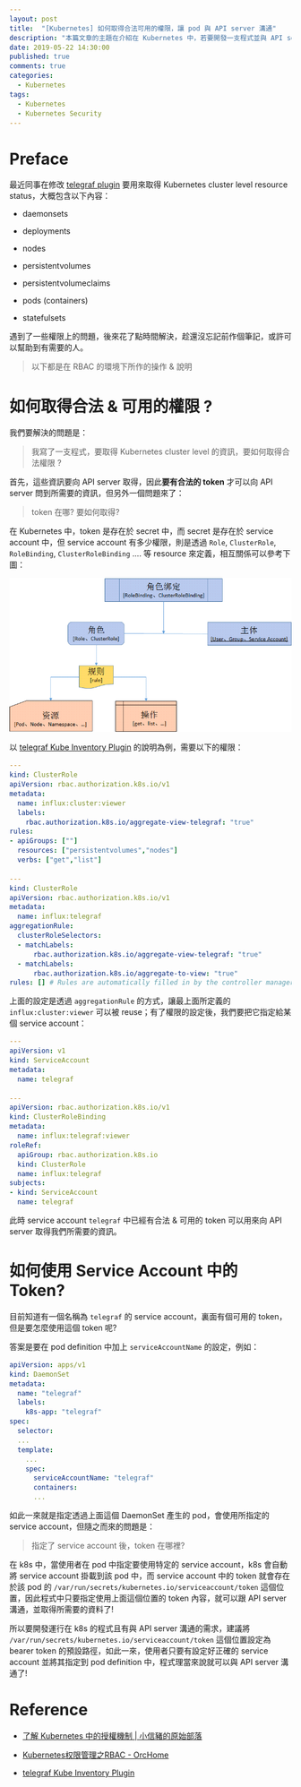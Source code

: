 ```yaml
---
layout: post
title:  "[Kubernetes] 如何取得合法可用的權限，讓 pod 與 API server 溝通"
description: "本篇文章的主題在介紹在 Kubernetes 中，若要開發一支程式並與 API server 溝通，如何設定並取得合法可用的權限"
date: 2019-05-22 14:30:00
published: true
comments: true
categories:
  - Kubernetes
tags:
  - Kubernetes
  - Kubernetes Security
---
```



Preface
=======

最近同事在修改 [telegraf plugin](https://github.com/influxdata/telegraf/blob/release-1.10/plugins/inputs/kube_inventory/README.md) 要用來取得 Kubernetes cluster level resource status，大概包含以下內容：

- daemonsets

- deployments

- nodes

- persistentvolumes

- persistentvolumeclaims

- pods (containers)

- statefulsets

遇到了一些權限上的問題，後來花了點時間解決，趁還沒忘記前作個筆記，或許可以幫助到有需要的人。

> 以下都是在 RBAC 的環境下所作的操作 & 說明


如何取得合法 & 可用的權限 ?
=======================

我們要解決的問題是：

> 我寫了一支程式，要取得 Kubernetes cluster level 的資訊，要如何取得合法權限 ?

首先，這些資訊要向 API server 取得，因此**要有合法的 token** 才可以向 API server 問到所需要的資訊，但另外一個問題來了：

> token 在哪? 要如何取得?

在 Kubernetes 中，token 是存在於 secret 中，而 secret 是存在於 service account 中，但 service account 有多少權限，則是透過 `Role`, `ClusterRole`, `RoleBinding`, `ClusterRoleBinding` .... 等 resource 來定義，相互關係可以參考下圖：

![Kubernetes - Service Account, Role, RoleBinding, ClusterRole, ClusterRoleBinding](/blog/images/kubernetes/k8s-serviceaccount-permission.png)

以 [telegraf Kube Inventory Plugin][telegraf Kube Inventory Plugin] 的說明為例，需要以下的權限：

```yaml
---
kind: ClusterRole
apiVersion: rbac.authorization.k8s.io/v1
metadata:
  name: influx:cluster:viewer
  labels:
    rbac.authorization.k8s.io/aggregate-view-telegraf: "true"
rules:
- apiGroups: [""]
  resources: ["persistentvolumes","nodes"]
  verbs: ["get","list"]

---
kind: ClusterRole
apiVersion: rbac.authorization.k8s.io/v1
metadata:
  name: influx:telegraf
aggregationRule:
  clusterRoleSelectors:
  - matchLabels:
      rbac.authorization.k8s.io/aggregate-view-telegraf: "true"
  - matchLabels:
      rbac.authorization.k8s.io/aggregate-to-view: "true"
rules: [] # Rules are automatically filled in by the controller manager.
```

上面的設定是透過 `aggregationRule` 的方式，讓最上面所定義的 `influx:cluster:viewer` 可以被 reuse；有了權限的設定後，我們要把它指定給某個 service account：

```yaml
---
apiVersion: v1
kind: ServiceAccount
metadata:
  name: telegraf

---
apiVersion: rbac.authorization.k8s.io/v1
kind: ClusterRoleBinding
metadata:
  name: influx:telegraf:viewer
roleRef:
  apiGroup: rbac.authorization.k8s.io
  kind: ClusterRole
  name: influx:telegraf
subjects:
- kind: ServiceAccount
  name: telegraf
```

此時 service account `telegraf` 中已經有合法 & 可用的 token 可以用來向 API server 取得我們所需要的資訊。



如何使用 Service Account 中的 Token?
==================================

目前知道有一個名稱為 `telegraf` 的 service account，裏面有個可用的 token，但是要怎麼使用這個 token 呢?

答案是要在 pod definition 中加上 `serviceAccountName` 的設定，例如：

```yaml
apiVersion: apps/v1
kind: DaemonSet
metadata:
  name: "telegraf"
  labels:
    k8s-app: "telegraf"
spec:
  selector:
  ...
  template:
    ...
    spec:
      serviceAccountName: "telegraf"
      containers:
      ...
```

如此一來就是指定透過上面這個 DaemonSet 產生的 pod，會使用所指定的 service account，但隨之而來的問題是：

> 指定了 service account 後，token 在哪裡?

在 k8s 中，當使用者在 pod 中指定要使用特定的 service account，k8s 會自動將 service account 掛載到該 pod 中，而 service account 中的 token 就會存在於該 pod 的 `/var/run/secrets/kubernetes.io/serviceaccount/token` 這個位置，因此程式中只要指定使用上面這個位置的 token 內容，就可以跟 API server 溝通，並取得所需要的資料了!

所以要開發運行在 k8s 的程式且有與 API server 溝通的需求，建議將 `/var/run/secrets/kubernetes.io/serviceaccount/token` 這個位置設定為 bearer token 的預設路徑，如此一來，使用者只要有設定好正確的 service account 並將其指定到 pod definition 中，程式理當來說就可以與 API server 溝通了!



Reference
=========

- [了解 Kubernetes 中的授權機制 | 小信豬的原始部落](https://godleon.github.io/blog/Kubernetes/k8s-API-Authorization/)

- [Kubernetes权限管理之RBAC - OrcHome](http://orchome.com/1308)

- [telegraf Kube Inventory Plugin][telegraf Kube Inventory Plugin]



[telegraf Kube Inventory Plugin]: https://github.com/influxdata/telegraf/blob/release-1.10/plugins/inputs/kube_inventory/README.md "telegraf Kube Inventory Plugin"
